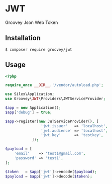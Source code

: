 # JWT

Groovey Json Web Token

## Installation

    $ composer require groovey/jwt

## Usage

```php
<?php

require_once __DIR__.'/vendor/autoload.php';

use Silex\Application;
use Groovey\JWT\Providers\JWTServiceProvider;

$app = new Application();
$app['debug'] = true;

$app->register(new JWTServiceProvider(), [
                'jwt.issuer'   => 'localhost',
                'jwt.audience' => 'localhost',
                'jwt.key'      => 'testkey',
            ]);

$payload = [
    'email'    => 'test1@gmail.com',
    'password' => 'test1',
];

$token   = $app['jwt']->encode($payload);
$payload = $app['jwt']->decode($token);

```